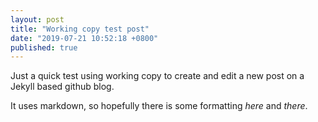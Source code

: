 ```yaml
---
layout: post
title: "Working copy test post"
date: "2019-07-21 10:52:18 +0800"
published: true
---
```


Just a quick test using working copy to create and edit a new post on a Jekyll based github blog.

It uses markdown, so hopefully there is some formatting _here_ and *there*.